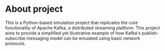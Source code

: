 
# About project

This is a Python-based simulation project that replicates the core functionality of Apache Kafka, a distributed streaming platform. 
This project aims to provide a simplified yet illustrative example of how Kafka's publish-subscribe messaging model can be emulated using basic network protocols.
